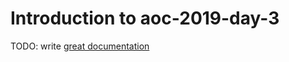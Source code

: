 # Introduction to aoc-2019-day-3

TODO: write [great documentation](http://jacobian.org/writing/what-to-write/)

